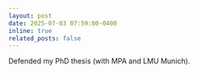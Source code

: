 ```yaml
---
layout: post
date: 2025-07-03 07:59:00-0400
inline: true
related_posts: false
---
```


Defended my PhD thesis (with MPA and LMU Munich).
